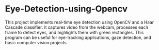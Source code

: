 # Eye-Detection-using-Opencv
This project implements real-time eye detection using OpenCV and a Haar Cascade classifier. It captures video from the webcam, processes each frame to detect eyes, and highlights them with green rectangles. This program can be useful for eye-tracking applications, gaze detection, and basic computer vision projects.
